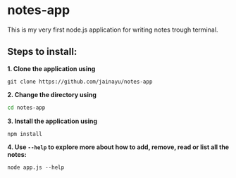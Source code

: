 # notes-app
This is my very first node.js application for writing notes trough terminal.

## Steps to install:

**1. Clone the application using**
```gitattributes
git clone https://github.com/jainayu/notes-app
```

**2. Change the directory using**
```bash
cd notes-app
```

**3. Install the application using**
```gitattributes
npm install
```

**4. Use `--help` to explore more about how to add, remove, read or list all the notes:**
```gitattributes
node app.js --help
```


